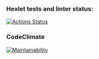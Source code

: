 ### Hexlet tests and linter status:
[![Actions Status](https://github.com/aleksabramov77/frontend-project-44/actions/workflows/hexlet-check.yml/badge.svg)](https://github.com/aleksabramov77/frontend-project-44/actions)

### CodeClimate
[![Maintainability](https://api.codeclimate.com/v1/badges/d48f79683693d8b285a4/maintainability)](https://codeclimate.com/github/aleksabramov77/frontend-project-44/maintainability)